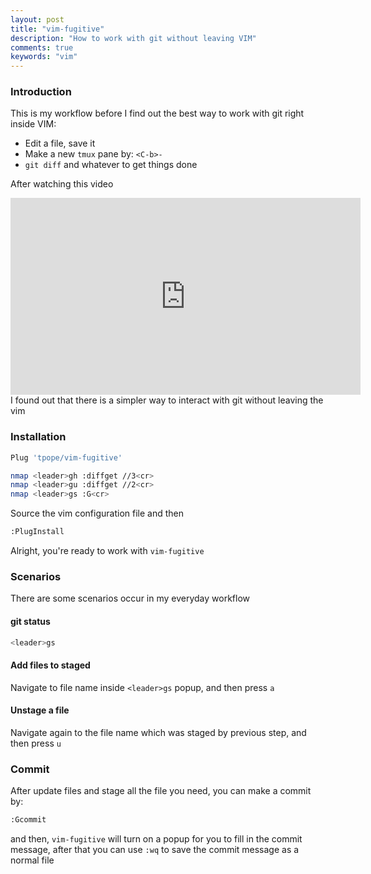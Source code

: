 ```yaml
---
layout: post
title: "vim-fugitive"
description: "How to work with git without leaving VIM"
comments: true
keywords: "vim"
---
```


### Introduction
This is my workflow before I find out the best way to work with git right inside VIM:

- Edit a file, save it
- Make a new `tmux` pane by: `<C-b>-`
- `git diff` and whatever to get things done

After watching this video 
<iframe width="560" height="315" src="https://www.youtube.com/embed/PO6DxfGPQvw" frameborder="0" allow="accelerometer; autoplay; encrypted-media; gyroscope; picture-in-picture" allowfullscreen></iframe>
I found out that there is a simpler way to interact with git without leaving the vim


### Installation

```bash
Plug 'tpope/vim-fugitive'

nmap <leader>gh :diffget //3<cr>
nmap <leader>gu :diffget //2<cr>
nmap <leader>gs :G<cr>
```

Source the vim configuration file and then

```bash
:PlugInstall
```

Alright, you're ready to work with `vim-fugitive`

### Scenarios
There are some scenarios occur in my everyday workflow

#### git status

```bash
<leader>gs
```

#### Add files to staged

Navigate to file name inside `<leader>gs` popup, and then press `a`

#### Unstage a file

Navigate again to the file name which was staged by previous step, and then press `u`

### Commit

After update files and stage all the file you need, you can make a commit by:
```bash
:Gcommit
```
and then, `vim-fugitive` will turn on a popup for you to fill in the commit message, after that you can use `:wq` to save the commit message as a normal file
